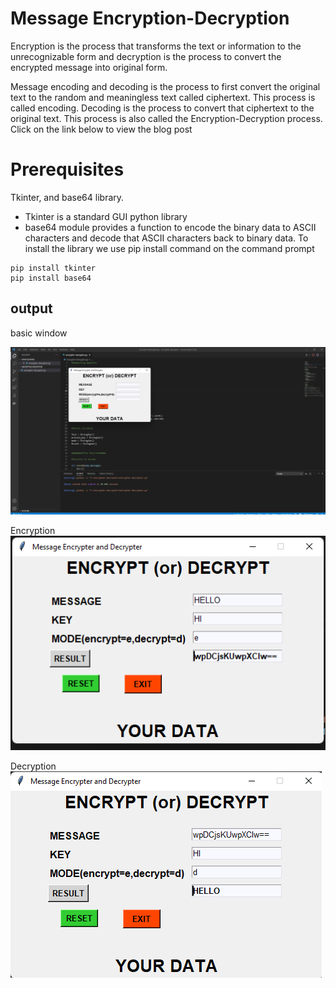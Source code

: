 
#   Message Encryption-Decryption

Encryption is the process that transforms the text or information to the unrecognizable form and decryption is the process to convert the encrypted message into original form.


Message encoding and decoding is the process to first convert the original text to the random and meaningless text called ciphertext. This process is called encoding. Decoding is the process to convert that ciphertext to the original text. This process is also called the Encryption-Decryption process.
 Click on the link below to view the blog post




#   Prerequisites

 Tkinter, and base64 library.
 - Tkinter is a standard GUI python library
- base64 module provides a function to encode the binary data to ASCII characters and decode that ASCII characters back to binary data.
To install the library we use pip install command on the command prompt

```
pip install tkinter
pip install base64

```

##  output

basic window 

![window](https://github.com/yaswanthteja/-MessageEncrypter-Decrypter/blob/main/window.png)

Encryption
![Encrypt](https://github.com/yaswanthteja/-MessageEncrypter-Decrypter/blob/main/Encrypt.png)

Decryption
![Decryption](https://github.com/yaswanthteja/-MessageEncrypter-Decrypter/blob/main/Decrypt.png)
